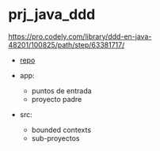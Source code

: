 # prj_java_ddd
https://pro.codely.com/library/ddd-en-java-48201/100825/path/step/63381717/

- [repo](https://github.com/CodelyTV/java-ddd-example)

- app:
  - puntos de entrada
  - proyecto padre

- src:
  - bounded contexts
  - sub-proyectos
